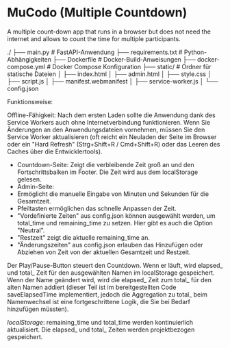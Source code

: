 # MuCodo (Multiple Countdown)
A multiple count-down app that runs in a browser but does not need the internet and allows to count the time for multiple participants.

./
├── main.py             # FastAPI-Anwendung
├── requirements.txt    # Python-Abhängigkeiten
├── Dockerfile          # Docker-Build-Anweisungen
├── docker-compose.yml  # Docker Compose Konfiguration
├── static/             # Ordner für statische Dateien
│   ├── index.html
│   ├── admin.html
│   ├── style.css
│   ├── script.js
│   ├── manifest.webmanifest
│   ├── service-worker.js
│   └── config.json



Funktionsweise:

Offline-Fähigkeit: Nach dem ersten Laden sollte die Anwendung dank des Service Workers auch ohne Internetverbindung funktionieren. Wenn Sie Änderungen an den Anwendungsdateien vornehmen, müssen Sie den Service Worker aktualisieren (oft reicht ein Neuladen der Seite im Browser oder ein "Hard Refresh" (Strg+Shift+R / Cmd+Shift+R) oder das Leeren des Caches über die Entwicklertools).

- Countdown-Seite: Zeigt die verbleibende Zeit groß an und den Fortschrittsbalken im Footer. Die Zeit wird aus dem localStorage gelesen.
- Admin-Seite:
- Ermöglicht die manuelle Eingabe von Minuten und Sekunden für die Gesamtzeit.
- Pfeiltasten ermöglichen das schnelle Anpassen der Zeit.
- "Vordefinierte Zeiten" aus config.json können ausgewählt werden, um total_time und remaining_time zu setzen. Hier gibt es auch die Option "Neutral".
- "Restzeit" zeigt die aktuelle remaining_time an.
- "Änderungszeiten" aus config.json erlauben das Hinzufügen oder Abziehen von Zeit von der aktuellen Gesamtzeit und Restzeit.

Der Play/Pause-Button steuert den Countdown. Wenn er läuft, wird elapsed_ und total_ Zeit für den ausgewählten Namen im localStorage gespeichert. Wenn der Name geändert wird, wird die elapsed_ Zeit zum total_ für den alten Namen addiert (dieser Teil ist im bereitgestellten Code saveElapsedTime implementiert, jedoch die Aggregation zu total_ beim Namenwechsel ist eine fortgeschrittene Logik, die Sie bei Bedarf hinzufügen müssten).

_localStorage_: remaining_time und total_time werden kontinuierlich aktualisiert. Die elapsed_ und total_ Zeiten werden projektbezogen gespeichert.